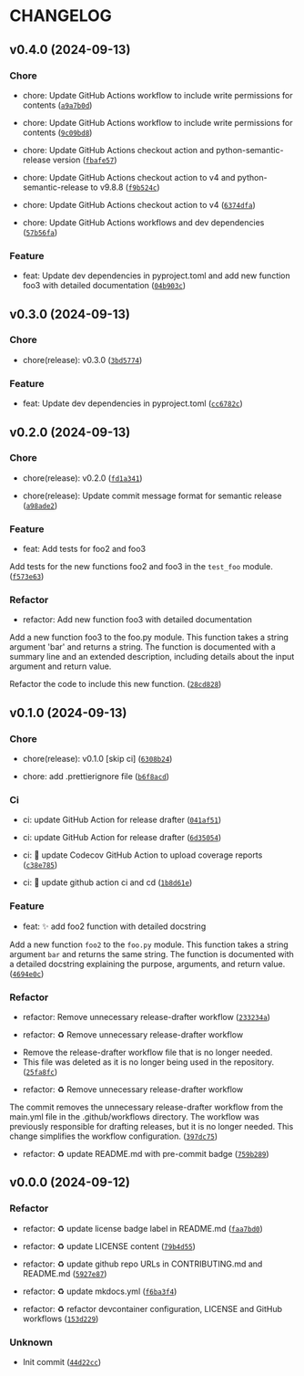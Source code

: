 # CHANGELOG

## v0.4.0 (2024-09-13)

### Chore

* chore: Update GitHub Actions workflow to include write permissions for contents ([`a9a7b0d`](https://github.com/mirsazzathossain/test-sah/commit/a9a7b0d6cf10bab4c4ddc3204a284d175db97900))

* chore: Update GitHub Actions workflow to include write permissions for contents ([`9c09bd8`](https://github.com/mirsazzathossain/test-sah/commit/9c09bd8379f3ae119c1749f41ddb891569a8f228))

* chore: Update GitHub Actions checkout action and python-semantic-release version ([`fbafe57`](https://github.com/mirsazzathossain/test-sah/commit/fbafe57ee8169c5d331d900749e6cb217fc17b77))

* chore: Update GitHub Actions checkout action to v4 and python-semantic-release to v9.8.8 ([`f9b524c`](https://github.com/mirsazzathossain/test-sah/commit/f9b524c79540188b1ae7b624b9a9f0ba86405e38))

* chore: Update GitHub Actions checkout action to v4 ([`6374dfa`](https://github.com/mirsazzathossain/test-sah/commit/6374dfa70175c9f6cb50f93ddfa3033afe4c3bcf))

* chore: Update GitHub Actions workflows and dev dependencies ([`57b56fa`](https://github.com/mirsazzathossain/test-sah/commit/57b56fa48a6e78a3123f6c97c1cb0dffdfabb7c6))

### Feature

* feat: Update dev dependencies in pyproject.toml and add new function foo3 with detailed documentation ([`04b903c`](https://github.com/mirsazzathossain/test-sah/commit/04b903c117d09d36eaa315bca52300c3889a6bb8))

## v0.3.0 (2024-09-13)

### Chore

* chore(release): v0.3.0 ([`3bd5774`](https://github.com/mirsazzathossain/test-sah/commit/3bd57742e5bee473b53ccd64f2b384c7d567c1e5))

### Feature

* feat: Update dev dependencies in pyproject.toml ([`cc6782c`](https://github.com/mirsazzathossain/test-sah/commit/cc6782ce1f489181387d9d4910058b0ae381dea5))

## v0.2.0 (2024-09-13)

### Chore

* chore(release): v0.2.0 ([`fd1a341`](https://github.com/mirsazzathossain/test-sah/commit/fd1a3416922f0c8b196a2236fdda795898a9c9aa))

* chore(release): Update commit message format for semantic release ([`a98ade2`](https://github.com/mirsazzathossain/test-sah/commit/a98ade2e9d3e47bfb1dcb8f1990371d54be7636d))

### Feature

* feat: Add tests for foo2 and foo3

Add tests for the new functions foo2 and foo3 in the `test_foo` module. ([`f573e63`](https://github.com/mirsazzathossain/test-sah/commit/f573e63b71b5bedc2b9e0cd5e8b6ab99eda060ed))

### Refactor

* refactor: Add new function foo3 with detailed documentation

Add a new function foo3 to the foo.py module. This function takes a string argument &#39;bar&#39; and returns a string. The function is documented with a summary line and an extended description, including details about the input argument and return value.

Refactor the code to include this new function. ([`28cd828`](https://github.com/mirsazzathossain/test-sah/commit/28cd82844faa31d8beca552535e40e30cb1091a9))

## v0.1.0 (2024-09-13)

### Chore

* chore(release): v0.1.0 [skip ci] ([`6308b24`](https://github.com/mirsazzathossain/test-sah/commit/6308b243c16be114bfb02ee2bc41bd7f9896fac7))

* chore: add .prettierignore file ([`b6f8acd`](https://github.com/mirsazzathossain/test-sah/commit/b6f8acd97bd5dd094003c729d76ec4c54b3046c7))

### Ci

* ci: update GitHub Action for release drafter ([`041af51`](https://github.com/mirsazzathossain/test-sah/commit/041af518006eb29ecc88571eb5af82741de7de6e))

* ci: update GitHub Action for release drafter ([`6d35054`](https://github.com/mirsazzathossain/test-sah/commit/6d3505446806f2d8de500abd2eee6b9a847a1c4a))

* ci: :construction_worker: update Codecov GitHub Action to upload coverage reports ([`c38e785`](https://github.com/mirsazzathossain/test-sah/commit/c38e785381d755157b501fdd5d0a117133347cac))

* ci: :construction_worker: update github action ci and cd ([`1b8d61e`](https://github.com/mirsazzathossain/test-sah/commit/1b8d61ea6f9c528914c68da5cd51298e3aa5438e))

### Feature

* feat: :sparkles: add foo2 function with detailed docstring

Add a new function `foo2` to the `foo.py` module. This function takes a string argument `bar` and returns the same string. The function is documented with a detailed docstring explaining the purpose, arguments, and return value. ([`4694e0c`](https://github.com/mirsazzathossain/test-sah/commit/4694e0c49bdaac772e2d85125d22a8ee1e88a4c9))

### Refactor

* refactor: Remove unnecessary release-drafter workflow ([`233234a`](https://github.com/mirsazzathossain/test-sah/commit/233234a9b83e2eb604de1d5afa738353843e1e37))

* refactor: :recycle: Remove unnecessary release-drafter workflow

- Remove the release-drafter workflow file that is no longer needed.
- This file was deleted as it is no longer being used in the repository. ([`25fa8fc`](https://github.com/mirsazzathossain/test-sah/commit/25fa8fc4355bda1336e7f26caf3607ca8069a82e))

* refactor: :recycle: Remove unnecessary release-drafter workflow

The commit removes the unnecessary release-drafter workflow from the main.yml file in the .github/workflows directory. The workflow was previously responsible for drafting releases, but it is no longer needed. This change simplifies the workflow configuration. ([`397dc75`](https://github.com/mirsazzathossain/test-sah/commit/397dc75136d6158e76b7cc0600d06362bf0f0501))

* refactor: :recycle: update README.md with pre-commit badge ([`759b289`](https://github.com/mirsazzathossain/test-sah/commit/759b289edfcf37df3ed070c4fb160227a4f031d8))

## v0.0.0 (2024-09-12)

### Refactor

* refactor: :recycle: update license badge label in README.md ([`faa7bd0`](https://github.com/mirsazzathossain/test-sah/commit/faa7bd0c503bcbcc11ed56928a4b0054ee87d647))

* refactor: :recycle: update LICENSE content ([`79b4d55`](https://github.com/mirsazzathossain/test-sah/commit/79b4d554eea8d1b63aec7337e65fece0f1b5913e))

* refactor: :recycle: update github repo URLs in CONTRIBUTING.md and README.md ([`5927e87`](https://github.com/mirsazzathossain/test-sah/commit/5927e87cce6d02c1634e060ecaeefbd52b7ffb33))

* refactor: :recycle: update mkdocs.yml ([`f6ba3f4`](https://github.com/mirsazzathossain/test-sah/commit/f6ba3f4f1adb44e08c7afed5d2ded17f973e329e))

* refactor: :recycle: refactor devcontainer configuration, LICENSE and GitHub workflows ([`153d229`](https://github.com/mirsazzathossain/test-sah/commit/153d22950ac360b6fee069726a34f2c199af56aa))

### Unknown

* Init commit ([`44d22cc`](https://github.com/mirsazzathossain/test-sah/commit/44d22ccc78dc2f2a88593d33c9ec68128db17389))
